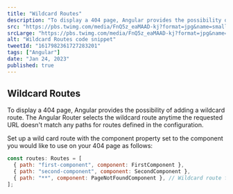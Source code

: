 ```yaml
---
title: "Wildcard Routes"
description: "To display a 404 page, Angular provides the possibility of adding a wildcard route"
src: "https://pbs.twimg.com/media/FnQ5z_eaMAAD-kj?format=jpg&name=small"
srcLarge: "https://pbs.twimg.com/media/FnQ5z_eaMAAD-kj?format=jpg&name=large"
alt: "Wildcard Routes code snippet"
tweetId: "1617982361727283201"
tags: ["Angular"]
date: "Jan 24, 2023"
published: true
---
```


## Wildcard Routes

To display a 404 page, Angular provides the possibility of adding a wildcard route. The Angular Router selects the wildcard route anytime the requested URL doesn't match any paths for routes defined in the configuration.

Set up a wild card route with the component property set to the component you would like to use on your 404 page as follows:

```javascript
const routes: Routes = [
  { path: "first-component", component: FirstComponent },
  { path: "second-component", component: SecondComponent },
  { path: "**", component: PageNotFoundComponent }, // Wildcard route for a 404 page
];
```
